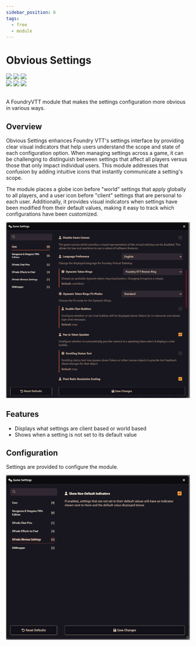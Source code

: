 ```yaml
---
sidebar_position: 6
tags:
  - free
  - module
---
```


# Obvious Settings

<img src="https://img.shields.io/badge/Free-00aa00?style=for-the-badge"/>
<img src="https://img.shields.io/badge/Any%20System-00aaaa?style=for-the-badge"/>
<a target="_blank" href="https://foundryvtt.com/packages/dfreds-obvious-settings"><img src="https://img.shields.io/badge/Download-2e2e2e?style=for-the-badge"/></a>
<br />
<a target="_blank" href="https://github.com/DFreds/dfreds-obvious-settings"><img src="https://img.shields.io/github/v/release/DFreds/dfreds-obvious-settings?style=for-the-badge&label=Version"/></a>
<img src="https://img.shields.io/badge/dynamic/json?url=https%3A%2F%2Fgithub.com%2FDFreds%2Fdfreds-obvious-settings%2Freleases%2Flatest%2Fdownload%2Fmodule.json&query=%24.compatibility.verified&style=for-the-badge&logo=foundryvirtualtabletop&label=Foundry%20Version&color=%23fe6a1f"/>
<a target="_blank" href="https://forge-vtt.com/bazaar#package=dfreds-obvious-settings"><img src="https://img.shields.io/badge/dynamic/json?label=Installs&query=package.installs&suffix=%25&url=https://forge-vtt.com/api/bazaar/package/dfreds-obvious-settings&colorB=68a74f&style=for-the-badge"/></a>
<br/>
<br/>

A FoundryVTT module that makes the settings configuration more obvious in various ways.

## Overview

Obvious Settings enhances Foundry VTT's settings interface by providing clear
visual indicators that help users understand the scope and state of each
configuration option. When managing settings across a game, it can be
challenging to distinguish between settings that affect all players versus those
that only impact individual users. This module addresses that confusion by
adding intuitive icons that instantly communicate a setting's scope.

The module places a globe icon before "world" settings that apply globally to all
players, and a user icon before "client" settings that are personal to each user.
Additionally, it provides visual indicators when settings have been modified
from their default values, making it easy to track which configurations have
been customized.

![Obvious Settings](./img/showcase.png)

## Features

- Displays what settings are client based or world based
- Shows when a setting is not set to its default value

## Configuration

Settings are provided to configure the module.

![Settings](./img/settings.png)
